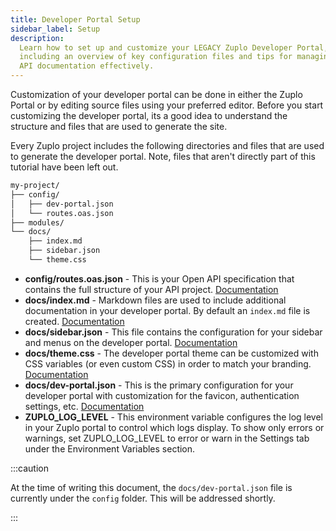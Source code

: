 ```yaml
---
title: Developer Portal Setup
sidebar_label: Setup
description:
  Learn how to set up and customize your LEGACY Zuplo Developer Portal,
  including an overview of key configuration files and tips for managing your
  API documentation effectively.
---
```


<LegacyDevPortal />

Customization of your developer portal can be done in either the Zuplo Portal or
by editing source files using your preferred editor. Before you start
customizing the developer portal, its a good idea to understand the structure
and files that are used to generate the site.

Every Zuplo project includes the following directories and files that are used
to generate the developer portal. Note, files that aren't directly part of this
tutorial have been left out.

```txt
my-project/
├── config/
│   ├── dev-portal.json
│   └── routes.oas.json
├── modules/
└── docs/
    ├── index.md
    ├── sidebar.json
    └── theme.css
```

- **config/routes.oas.json** - This is your Open API specification that contains
  the full structure of your API project.
  [Documentation](./dev-portal-configuration.md)
- **docs/index.md** - Markdown files are used to include additional
  documentation in your developer portal. By default an `index.md` file is
  created. [Documentation](./dev-portal-adding-pages.md)
- **docs/sidebar.json** - This file contains the configuration for your sidebar
  and menus on the developer portal.
  [Documentation](./dev-portal-configuring-sidebar.md)
- **docs/theme.css** - The developer portal theme can be customized with CSS
  variables (or even custom CSS) in order to match your branding.
  [Documentation](./dev-portal-theme.md)
- **docs/dev-portal.json** - This is the primary configuration for your
  developer portal with customization for the favicon, authentication settings,
  etc. [Documentation](./dev-portal-json.md)
- **ZUPLO_LOG_LEVEL** - This environment variable configures the log level in
  your Zuplo portal to control which logs display. To show only errors or
  warnings, set ZUPLO_LOG_LEVEL to error or warn in the Settings tab under the
  Environment Variables section.

:::caution

At the time of writing this document, the `docs/dev-portal.json` file is
currently under the `config` folder. This will be addressed shortly.

:::
